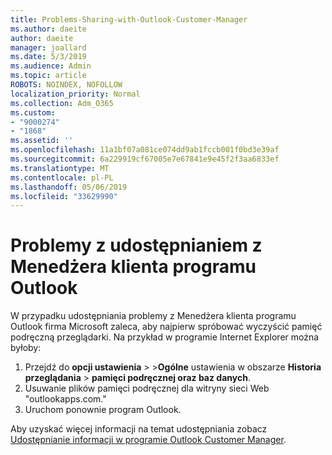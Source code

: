 ```yaml
---
title: Problems-Sharing-with-Outlook-Customer-Manager
ms.author: daeite
author: daeite
manager: joallard
ms.date: 5/3/2019
ms.audience: Admin
ms.topic: article
ROBOTS: NOINDEX, NOFOLLOW
localization_priority: Normal
ms.collection: Adm_O365
ms.custom:
- "9000274"
- "1868"
ms.assetid: ''
ms.openlocfilehash: 11a1bf07a081ce074dd9ab1fccb001f0bd3e39af
ms.sourcegitcommit: 6a229919cf67005e7e67841e9e45f2f3aa6833ef
ms.translationtype: MT
ms.contentlocale: pl-PL
ms.lasthandoff: 05/06/2019
ms.locfileid: "33629990"
---
```

# <a name="problems-sharing-with-outlook-customer-manager"></a>Problemy z udostępnianiem z Menedżera klienta programu Outlook 

W przypadku udostępniania problemy z Menedżera klienta programu Outlook firma Microsoft zaleca, aby najpierw spróbować wyczyścić pamięć podręczną przeglądarki. Na przykład w programie Internet Explorer można byłoby:
1. Przejdź do **opcji ustawienia** > >**Ogólne** ustawienia w obszarze **Historia przeglądania** > **pamięci podręcznej oraz baz danych**.
2. Usuwanie plików pamięci podręcznej dla witryny sieci Web "outlookapps.com."
3. Uruchom ponownie program Outlook.

Aby uzyskać więcej informacji na temat udostępniania zobacz [Udostępnianie informacji w programie Outlook Customer Manager](https://support.office.com/article/4f26cc69-67da-4cd5-b344-02d1a4799310%20). 